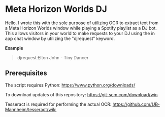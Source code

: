 # Meta Horizon Worlds DJ
Hello.  I wrote this with the sole purpose of utilizing OCR to extract text from a Meta Horizon Worlds window while playing a Spotify playlist as a DJ bot.  This allows visitors in your world to make requests to your DJ using the in app chat window by utilizing the "djrequest" keyword.

**Example**
> djrequest:Elton John - Tiny Dancer

## Prerequisites
The script requires Python: https://www.python.org/downloads/

To download updates of this repository: https://git-scm.com/download/win

Tesseract is required for performing the actual OCR: https://github.com/UB-Mannheim/tesseract/wiki
